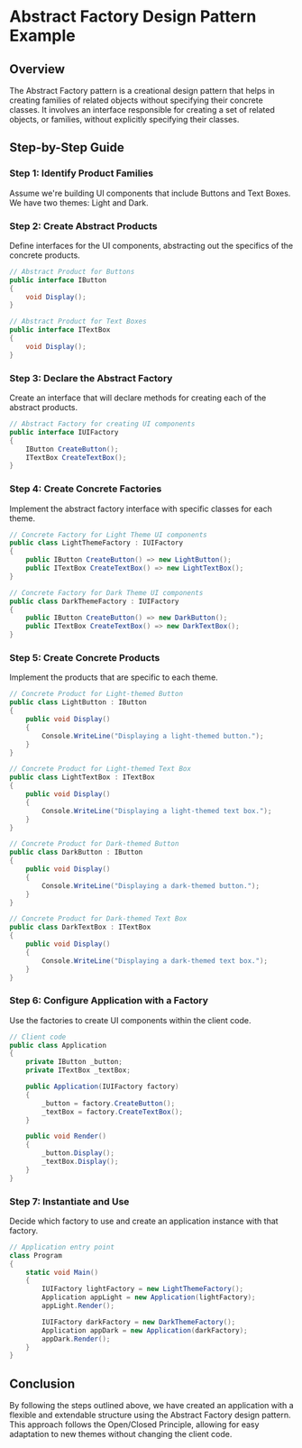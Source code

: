 ﻿# Abstract Factory Design Pattern Example

## Overview
The Abstract Factory pattern is a creational design pattern that helps in creating families of related objects without specifying their concrete classes. It involves an interface responsible for creating a set of related objects, or families, without explicitly specifying their classes.

## Step-by-Step Guide

### Step 1: Identify Product Families
Assume we're building UI components that include Buttons and Text Boxes. We have two themes: Light and Dark.

### Step 2: Create Abstract Products
Define interfaces for the UI components, abstracting out the specifics of the concrete products.

```csharp
// Abstract Product for Buttons
public interface IButton
{
    void Display();
}

// Abstract Product for Text Boxes
public interface ITextBox
{
    void Display();
}
```

### Step 3: Declare the Abstract Factory
Create an interface that will declare methods for creating each of the abstract products.

```csharp
// Abstract Factory for creating UI components
public interface IUIFactory
{
    IButton CreateButton();
    ITextBox CreateTextBox();
}
```

### Step 4: Create Concrete Factories
Implement the abstract factory interface with specific classes for each theme.

```csharp
// Concrete Factory for Light Theme UI components
public class LightThemeFactory : IUIFactory
{
    public IButton CreateButton() => new LightButton();
    public ITextBox CreateTextBox() => new LightTextBox();
}

// Concrete Factory for Dark Theme UI components
public class DarkThemeFactory : IUIFactory
{
    public IButton CreateButton() => new DarkButton();
    public ITextBox CreateTextBox() => new DarkTextBox();
}
```

### Step 5: Create Concrete Products
Implement the products that are specific to each theme.

```csharp
// Concrete Product for Light-themed Button
public class LightButton : IButton
{
    public void Display()
    {
        Console.WriteLine("Displaying a light-themed button.");
    }
}

// Concrete Product for Light-themed Text Box
public class LightTextBox : ITextBox
{
    public void Display()
    {
        Console.WriteLine("Displaying a light-themed text box.");
    }
}

// Concrete Product for Dark-themed Button
public class DarkButton : IButton
{
    public void Display()
    {
        Console.WriteLine("Displaying a dark-themed button.");
    }
}

// Concrete Product for Dark-themed Text Box
public class DarkTextBox : ITextBox
{
    public void Display()
    {
        Console.WriteLine("Displaying a dark-themed text box.");
    }
}
```

### Step 6: Configure Application with a Factory
Use the factories to create UI components within the client code.

```csharp
// Client code
public class Application
{
    private IButton _button;
    private ITextBox _textBox;

    public Application(IUIFactory factory)
    {
        _button = factory.CreateButton();
        _textBox = factory.CreateTextBox();
    }

    public void Render()
    {
        _button.Display();
        _textBox.Display();
    }
}
```

### Step 7: Instantiate and Use
Decide which factory to use and create an application instance with that factory.

```csharp
// Application entry point
class Program
{
    static void Main()
    {
        IUIFactory lightFactory = new LightThemeFactory();
        Application appLight = new Application(lightFactory);
        appLight.Render();

        IUIFactory darkFactory = new DarkThemeFactory();
        Application appDark = new Application(darkFactory);
        appDark.Render();
    }
}
```

## Conclusion
By following the steps outlined above, we have created an application with a flexible and extendable structure using the Abstract Factory design pattern. This approach follows the Open/Closed Principle, allowing for easy adaptation to new themes without changing the client code.
